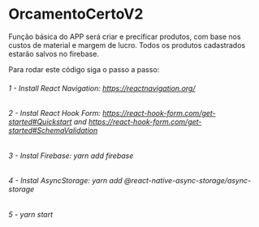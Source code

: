 # OrcamentoCertoV2

Função básica do APP será criar e precificar produtos, com base nos custos de material e margem de lucro.
Todos os produtos cadastrados estarão salvos no firebase.

Para rodar este código siga o passo a passo:

###### 1 - Install React Navigation: https://reactnavigation.org/
###### 2 - Instal React Hook Form: https://react-hook-form.com/get-started#Quickstart and https://react-hook-form.com/get-started#SchemaValidation
###### 3 - Instal Firebase: yarn add firebase
###### 4 - Instal AsyncStorage: yarn add @react-native-async-storage/async-storage
###### 5 - yarn start
